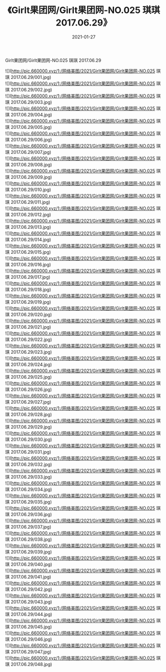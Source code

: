 ﻿---
layout: post
title:  《Girlt果团网/Girlt果团网-NO.025 琪琪 2017.06.29》
date:   2021-01-27
img: http://pic.660000.xyz/1:/网络美图/2021/Girlt果团网/Girlt果团网-NO.025 琪琪 2017.06.29/000.jpg
categories: [美女, 清纯, 唯美]
---

Girlt果团网/Girlt果团网-NO.025 琪琪 2017.06.29

 ![](http://pic.660000.xyz/1:/网络美图/2021/Girlt果团网/Girlt果团网-NO.025 琪琪 2017.06.29/001.jpg) <br>![](http://pic.660000.xyz/1:/网络美图/2021/Girlt果团网/Girlt果团网-NO.025 琪琪 2017.06.29/002.jpg) <br>![](http://pic.660000.xyz/1:/网络美图/2021/Girlt果团网/Girlt果团网-NO.025 琪琪 2017.06.29/003.jpg) <br>![](http://pic.660000.xyz/1:/网络美图/2021/Girlt果团网/Girlt果团网-NO.025 琪琪 2017.06.29/004.jpg) <br>![](http://pic.660000.xyz/1:/网络美图/2021/Girlt果团网/Girlt果团网-NO.025 琪琪 2017.06.29/005.jpg) <br>![](http://pic.660000.xyz/1:/网络美图/2021/Girlt果团网/Girlt果团网-NO.025 琪琪 2017.06.29/006.jpg) <br>![](http://pic.660000.xyz/1:/网络美图/2021/Girlt果团网/Girlt果团网-NO.025 琪琪 2017.06.29/007.jpg) <br>![](http://pic.660000.xyz/1:/网络美图/2021/Girlt果团网/Girlt果团网-NO.025 琪琪 2017.06.29/008.jpg) <br>![](http://pic.660000.xyz/1:/网络美图/2021/Girlt果团网/Girlt果团网-NO.025 琪琪 2017.06.29/009.jpg) <br>![](http://pic.660000.xyz/1:/网络美图/2021/Girlt果团网/Girlt果团网-NO.025 琪琪 2017.06.29/010.jpg) <br>![](http://pic.660000.xyz/1:/网络美图/2021/Girlt果团网/Girlt果团网-NO.025 琪琪 2017.06.29/011.jpg) <br>![](http://pic.660000.xyz/1:/网络美图/2021/Girlt果团网/Girlt果团网-NO.025 琪琪 2017.06.29/012.jpg) <br>![](http://pic.660000.xyz/1:/网络美图/2021/Girlt果团网/Girlt果团网-NO.025 琪琪 2017.06.29/013.jpg) <br>![](http://pic.660000.xyz/1:/网络美图/2021/Girlt果团网/Girlt果团网-NO.025 琪琪 2017.06.29/014.jpg) <br>![](http://pic.660000.xyz/1:/网络美图/2021/Girlt果团网/Girlt果团网-NO.025 琪琪 2017.06.29/015.jpg) <br>![](http://pic.660000.xyz/1:/网络美图/2021/Girlt果团网/Girlt果团网-NO.025 琪琪 2017.06.29/016.jpg) <br>![](http://pic.660000.xyz/1:/网络美图/2021/Girlt果团网/Girlt果团网-NO.025 琪琪 2017.06.29/017.jpg) <br>![](http://pic.660000.xyz/1:/网络美图/2021/Girlt果团网/Girlt果团网-NO.025 琪琪 2017.06.29/018.jpg) <br>![](http://pic.660000.xyz/1:/网络美图/2021/Girlt果团网/Girlt果团网-NO.025 琪琪 2017.06.29/019.jpg) <br>![](http://pic.660000.xyz/1:/网络美图/2021/Girlt果团网/Girlt果团网-NO.025 琪琪 2017.06.29/020.jpg) <br>![](http://pic.660000.xyz/1:/网络美图/2021/Girlt果团网/Girlt果团网-NO.025 琪琪 2017.06.29/021.jpg) <br>![](http://pic.660000.xyz/1:/网络美图/2021/Girlt果团网/Girlt果团网-NO.025 琪琪 2017.06.29/022.jpg) <br>![](http://pic.660000.xyz/1:/网络美图/2021/Girlt果团网/Girlt果团网-NO.025 琪琪 2017.06.29/023.jpg) <br>![](http://pic.660000.xyz/1:/网络美图/2021/Girlt果团网/Girlt果团网-NO.025 琪琪 2017.06.29/024.jpg) <br>![](http://pic.660000.xyz/1:/网络美图/2021/Girlt果团网/Girlt果团网-NO.025 琪琪 2017.06.29/025.jpg) <br>![](http://pic.660000.xyz/1:/网络美图/2021/Girlt果团网/Girlt果团网-NO.025 琪琪 2017.06.29/026.jpg) <br>![](http://pic.660000.xyz/1:/网络美图/2021/Girlt果团网/Girlt果团网-NO.025 琪琪 2017.06.29/027.jpg) <br>![](http://pic.660000.xyz/1:/网络美图/2021/Girlt果团网/Girlt果团网-NO.025 琪琪 2017.06.29/028.jpg) <br>![](http://pic.660000.xyz/1:/网络美图/2021/Girlt果团网/Girlt果团网-NO.025 琪琪 2017.06.29/029.jpg) <br>![](http://pic.660000.xyz/1:/网络美图/2021/Girlt果团网/Girlt果团网-NO.025 琪琪 2017.06.29/030.jpg) <br>![](http://pic.660000.xyz/1:/网络美图/2021/Girlt果团网/Girlt果团网-NO.025 琪琪 2017.06.29/031.jpg) <br>![](http://pic.660000.xyz/1:/网络美图/2021/Girlt果团网/Girlt果团网-NO.025 琪琪 2017.06.29/032.jpg) <br>![](http://pic.660000.xyz/1:/网络美图/2021/Girlt果团网/Girlt果团网-NO.025 琪琪 2017.06.29/033.jpg) <br>![](http://pic.660000.xyz/1:/网络美图/2021/Girlt果团网/Girlt果团网-NO.025 琪琪 2017.06.29/034.jpg) <br>![](http://pic.660000.xyz/1:/网络美图/2021/Girlt果团网/Girlt果团网-NO.025 琪琪 2017.06.29/035.jpg) <br>![](http://pic.660000.xyz/1:/网络美图/2021/Girlt果团网/Girlt果团网-NO.025 琪琪 2017.06.29/036.jpg) <br>![](http://pic.660000.xyz/1:/网络美图/2021/Girlt果团网/Girlt果团网-NO.025 琪琪 2017.06.29/037.jpg) <br>![](http://pic.660000.xyz/1:/网络美图/2021/Girlt果团网/Girlt果团网-NO.025 琪琪 2017.06.29/038.jpg) <br>![](http://pic.660000.xyz/1:/网络美图/2021/Girlt果团网/Girlt果团网-NO.025 琪琪 2017.06.29/039.jpg) <br>![](http://pic.660000.xyz/1:/网络美图/2021/Girlt果团网/Girlt果团网-NO.025 琪琪 2017.06.29/040.jpg) <br>![](http://pic.660000.xyz/1:/网络美图/2021/Girlt果团网/Girlt果团网-NO.025 琪琪 2017.06.29/041.jpg) <br>![](http://pic.660000.xyz/1:/网络美图/2021/Girlt果团网/Girlt果团网-NO.025 琪琪 2017.06.29/042.jpg) <br>![](http://pic.660000.xyz/1:/网络美图/2021/Girlt果团网/Girlt果团网-NO.025 琪琪 2017.06.29/043.jpg) <br>![](http://pic.660000.xyz/1:/网络美图/2021/Girlt果团网/Girlt果团网-NO.025 琪琪 2017.06.29/044.jpg) <br>![](http://pic.660000.xyz/1:/网络美图/2021/Girlt果团网/Girlt果团网-NO.025 琪琪 2017.06.29/045.jpg) <br>![](http://pic.660000.xyz/1:/网络美图/2021/Girlt果团网/Girlt果团网-NO.025 琪琪 2017.06.29/046.jpg) <br>![](http://pic.660000.xyz/1:/网络美图/2021/Girlt果团网/Girlt果团网-NO.025 琪琪 2017.06.29/047.jpg) <br>![](http://pic.660000.xyz/1:/网络美图/2021/Girlt果团网/Girlt果团网-NO.025 琪琪 2017.06.29/048.jpg) <br>